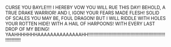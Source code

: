  CURSE YOU BAYLE!!!!
I HEREBY VOW YOU WILL RUE THIS DAY! BEHOLD, A TRUE DRAKE WARRIOR! AND I, IGON! YOUR FEARS MADE FLESH! SOLID OF SCALES YOU MAY BE, FOUL DRAGON! BUT I WILL RIDDLE WITH HOLES YOUR ROTTEN HIDE! WITH A HAIL OF HARPOONS! WITH EVERY LAST DROP OF MY BEING!
YAAHHHHHHHAAAAAAAAAAAAAAHH!!!!!!!!!!!!!!!!!!!!!!!!!!!!!!!!!!!!!!!!!!!!!!!!!!!!!!!!!!!!!!!!!!!!!!!!
